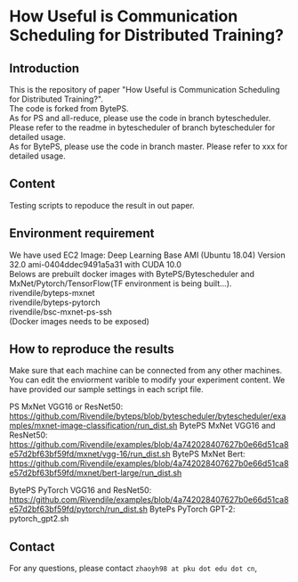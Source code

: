 # How Useful is Communication Scheduling for Distributed Training?

## Introduction
This is the repository of paper "How Useful is Communication Scheduling for Distributed Training?".  
The code is forked from BytePS.  
As for PS and all-reduce, please use the code in branch bytescheduler. Please refer to the readme in bytescheduler of branch bytescheduler for detailed usage.  
As for BytePS, please use the code in branch master. Please refer to xxx for detailed usage.  

## Content
Testing scripts to repoduce the result in out paper.

## Environment requirement
We have used EC2 Image: Deep Learning Base AMI (Ubuntu 18.04) Version 32.0 ami-0404ddec9491a5a31 with CUDA 10.0  
Belows are prebuilt docker images with BytePS/Bytescheduler and MxNet/Pytorch/TensorFlow(TF environment is being built...).  
  rivendile/byteps-mxnet  
  rivendile/byteps-pytorch  
  rivendile/bsc-mxnet-ps-ssh  
  (Docker images needs to be exposed)

## How to reproduce the results
Make sure that each machine can be connected from any other machines.
You can edit the enviorment varible to modify your experiment content. We have provided our sample settings in each script file.

PS MxNet VGG16 or ResNet50:
  https://github.com/Rivendile/byteps/blob/bytescheduler/bytescheduler/examples/mxnet-image-classification/run_dist.sh
BytePS MxNet VGG16 and ResNet50:
  https://github.com/Rivendile/examples/blob/4a742028407627b0e66d51ca8e57d2bf63bf59fd/mxnet/vgg-16/run_dist.sh
BytePS MxNet Bert:
  https://github.com/Rivendile/examples/blob/4a742028407627b0e66d51ca8e57d2bf63bf59fd/mxnet/bert-large/run_dist.sh

BytePS PyTorch VGG16 and ResNet50:
  https://github.com/Rivendile/examples/blob/4a742028407627b0e66d51ca8e57d2bf63bf59fd/pytorch/run_dist.sh
BytePs PyTorch GPT-2:
  pytorch_gpt2.sh



## Contact
For any questions, please contact `zhaoyh98 at pku dot edu dot cn`, 
